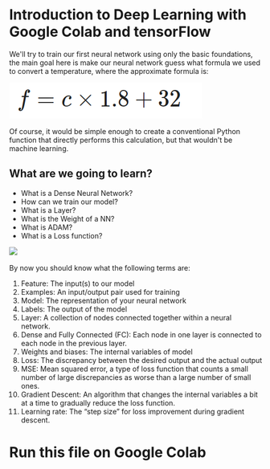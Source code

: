 # Introduction to Deep Learning with Google Colab and tensorFlow

We'll try to train our first neural network using only the basic foundations, the main goal here is make our neural network guess what formula we used to convert a temperature, where the approximate formula is:

![](https://raw.githubusercontent.com/lcarcamo1526/ML-Exercises/master/Ex2/Img/1.png?style=centerme!) 


Of course, it would be simple enough to create a conventional Python function that directly performs this calculation, but that wouldn't be machine learning.



## What are we going to learn?

* What is a Dense Neural Network?
* How can we train our model?
* What is a Layer?
* What is the Weight of a NN?
* What is  ADAM?
* What is a Loss function?



![](https://video.udacity-data.com/topher/2019/March/5c7f0af9_tensorflow-l2f1/tensorflow-l2f1.png)



By now you should know what the following terms are:

  1. Feature: The input(s) to our model
  1. Examples: An input/output pair used for training
  1. Model: The representation of your neural network
  1. Labels: The output of the model
  1. Layer: A collection of nodes connected together within a neural network.
  1. Dense and Fully Connected (FC): Each node in one layer is connected to each node in the previous layer.
  1. Weights and biases: The internal variables of model
  1. Loss: The discrepancy between the desired output and the actual output
  1. MSE: Mean squared error, a type of loss function that counts a small number of large discrepancies as worse than a large number of small ones.
   1. Gradient Descent: An algorithm that changes the internal variables a bit at a time to gradually reduce the loss function.
   1. Learning rate: The “step size” for loss improvement during gradient descent.
    

# Run this file on Google Colab

